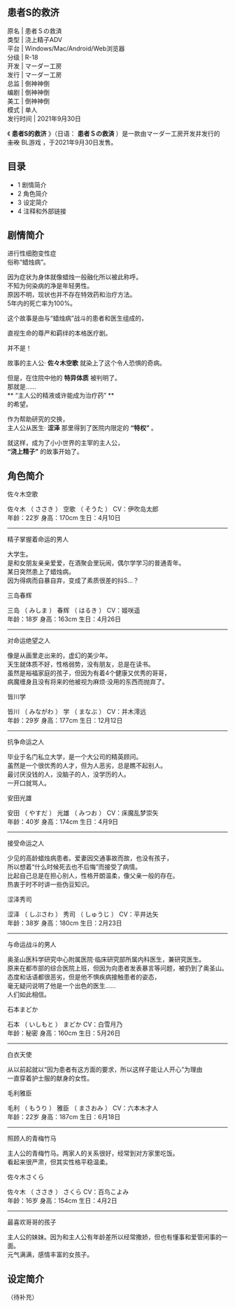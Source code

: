 患者S的救济  
---  
原名  |  患者Ｓの救済   
类型  |  浇上精子ADV   
平台  |  Windows/Mac/Android/Web浏览器   
分级  |  R-18   
开发  |  マーダー工房   
发行  |  マーダー工房   
总监  |  倒神神倒   
编剧  |  倒神神倒   
美工  |  倒神神倒   
模式  |  单人   
发行时间  |  2021年9月30日   
  
《 **患者S的救济** 》（日语：  **患者Ｓの救済** ）是一款由マーダー工房开发并发行的 ~~主攻~~ BL游戏  ，于2021年9月30日发售。

##  目录

  * 1  剧情简介 
  * 2  角色简介 
  * 3  设定简介 
  * 4  注释和外部链接 

##  剧情简介

进行性细胞变性症  
俗称“蜡烛病”。  
  
因为症状为身体就像蜡烛一般融化所以被此称呼。  
不知为何染病的净是年轻男性。  
原因不明，现状也并不存在特效药和治疗方法。  
5年内的死亡率为100%。  
  
这个故事是由与“蜡烛病”战斗的患者和医生组成的，  

直视生命的尊严和羁绊的本格医疗剧。

并不是！

故事的主人公· **佐々木空歌** 就染上了这个令人恐惧的奇病。  

但是，在住院中他的 **特异体质** 被判明了。  
那就是……  
** “主人公的精液或许能成为治疗药”  **  
的希望。  
  
作为帮助研究的交换，  
主人公从医生· **涩泽** 那里得到了医院内限定的 **“特权”** 。  
  
就这样，成为了小小世界的主宰的主人公，  
**“浇上精子”** 的故事开始了。

##  角色简介

佐々木空歌

佐々木  （  ささき  ）  空歌  （  そうた  ）  CV：伊吹岛太郎  
年龄：22岁 身高：170cm 生日：4月10日

* * *

精子掌握着命运的男人

大学生。  
是和女朋友亲亲爱爱，在酒聚会里玩闹，偶尔学学习的普通青年。  
某日突然患上了蜡烛病。  
因为得病而自暴自弃，变成了素质很差的抖S…？

三岛春辉

三岛  （  みしま  ）  春辉  （  はるき  ）  CV：姬咲遥  
年龄：18岁 身高：163cm 生日：4月26日

* * *

对命运绝望之人

像是从画里走出来的，虚幻的美少年。  
天生就体质不好，性格弱势，没有朋友，总是在读书。  
虽然是裕福家庭的孩子，但因为有着4个健康又优秀的哥哥，  
病魔缠身且没有将来的他被视为麻烦·没用的东西而抛弃了。

皆川学

皆川  （  みながわ  ）  学  （  まなぶ  ）  CV：并木澪远  
年龄：29岁 身高：177cm 生日：12月12日

* * *

抗争命运之人

毕业于名门私立大学，是一个大公司的精英顾问。  
虽然是一个很优秀的人才，但为人恶劣，总是瞧不起别人。  
最讨厌没钱的人，没脑子的人，没学历的人。  
一开口就骂人。

安田光雄

安田  （  やすだ  ）  光雄  （  みつお  ）  CV：床魔乱梦崇矢  
年龄：40岁 身高：174cm 生日：4月9日

* * *

接受命运之人

少见的高龄蜡烛病患者。爱妻因交通事故而故，也没有孩子，  
所以想着“什么时候死去也不后悔”而接受了病情。  
比起自己总是在担心别人，性格开朗温柔，像父亲一般的存在。  
热衷于时不时讲一些伪豆知识。

涩泽秀司

涩泽  （  しぶさわ  ）  秀司  （  しゅうじ  ）  CV：平井达矢  
年龄：38岁 身高：180cm 生日：2月23日

* * *

与命运战斗的男人

奥圣山医科学研究中心附属医院·临床研究部所属内科医生，兼研究医生。  
原来在都市部的综合医院上班，但因为向患者发表暴言等问题，被扔到了奥圣山。  
态度和话语都很恶劣，但是他不惧疾病接触患者的姿态，  
毫无疑问说明了他是一个出色的医生……  
人们如此相信。

石本まどか

石本  （  いしもと  ）  まどか  CV：白雪月乃  
年龄：秘密 身高：160cm 生日：5月26日

* * *

白衣天使

从以前起就以“因为患者有这方面的要求，所以这样子能让人开心”为理由  
一直穿着护士服的献身的女性。

毛利雅臣

毛利  （  もうり  ）  雅臣  （  まさおみ  ）  CV：六本木才人  
年龄：22岁 身高：187cm 生日：6月18日

* * *

照顾人的青梅竹马

主人公的青梅竹马。两家人的关系很好，经常到对方家里吃饭。  
看起来很严肃，但其实性格平稳温柔。

佐々木さくら

佐々木  （  ささき  ）  さくら  CV：百鸟こよみ  
年龄：16岁 身高：154cm 生日：4月2日

* * *

最喜欢哥哥的孩子

主人公的妹妹。因为和主人公有年龄差所以经常撒娇，但也有懂事和爱管闲事的一面。  
元气满满，感情丰富的女孩子。

##  设定简介

（待补充）